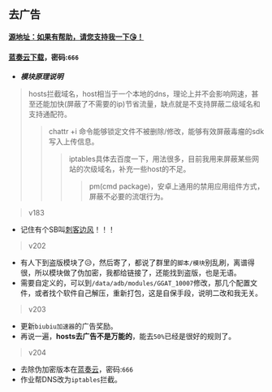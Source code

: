## 去广告
#### [源地址：如果有帮助，请您支持我一下😘！](https://lingeringsound.github.io/10007)
#### [蓝奏云下载](https://keytoolazy.lanzn.com/b03j67j0f)，密码:`666`

- ***模块原理说明***
 > hosts拦截域名，host相当于一个本地的dns，理论上并不会影响网速，甚至还能加快(屏蔽了不需要的ip)节省流量，缺点就是不支持屏蔽二级域名和支持通配符。
 >> chattr +i 命令能够锁定文件不被删除/修改，能够有效屏蔽毒瘤的sdk写入上传信息。
 >>> iptables具体去百度一下，用法很多，目前我用来屏蔽某些网站的次级域名，补充一些host的不足。
 >>>> pm(cmd package)，安卓上通用的禁用应用组件方式，屏蔽不必要的流氓行为。

>v183
 - 记住有个SB叫[刺客边风](https://m.bilibili.com/space/21131684)！！！
>v202
 - 有人下到盗版模块了😥，然后寄了，都说了群里的`脚本/模块`别乱刷，离谱得很，所以模块做了伪加密，我都给链接了，还能找到盗版，也是无语。
 - 需要自定义的，可以到`/data/adb/modules/GGAT_10007`修改，那几个配置文件，或者找个软件自己解压，重新打包，这是自保手段，说明二改和我无关。
>v203
 - 更新`biubiu加速器`的广告奖励。
 - 再说一遍，**hosts去广告不是万能的**，能去`50%`已经是很好的规则了。
>v204
 - 去除伪加密版本在[蓝奏云](https://keytoolazy.lanzn.com/b03j67j0f)，密码:`666`
 - 作业帮DNS改为`iptables`拦截。
